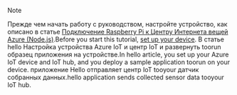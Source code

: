 > [!NOTE]
> <span data-ttu-id="477d3-101">Прежде чем начать работу с руководством, настройте устройство, как описано в статье [Подключение Raspberry Pi к Центру Интернета вещей Azure (Node.js)](../articles/iot-hub/iot-hub-raspberry-pi-kit-node-get-started.md).</span><span class="sxs-lookup"><span data-stu-id="477d3-101">Before you start this tutorial, [set up your device](../articles/iot-hub/iot-hub-raspberry-pi-kit-node-get-started.md).</span></span> <span data-ttu-id="477d3-102">В статье hello Настройка устройства Azure IoT и центр IoT и развернуть toorun образец приложения на устройстве.</span><span class="sxs-lookup"><span data-stu-id="477d3-102">In hello article, you set up your Azure IoT device and IoT hub, and you deploy a sample application toorun on your device.</span></span> <span data-ttu-id="477d3-103">приложение Hello отправляет центр IoT tooyour датчик собранных данных.</span><span class="sxs-lookup"><span data-stu-id="477d3-103">hello application sends collected sensor data tooyour IoT hub.</span></span>
